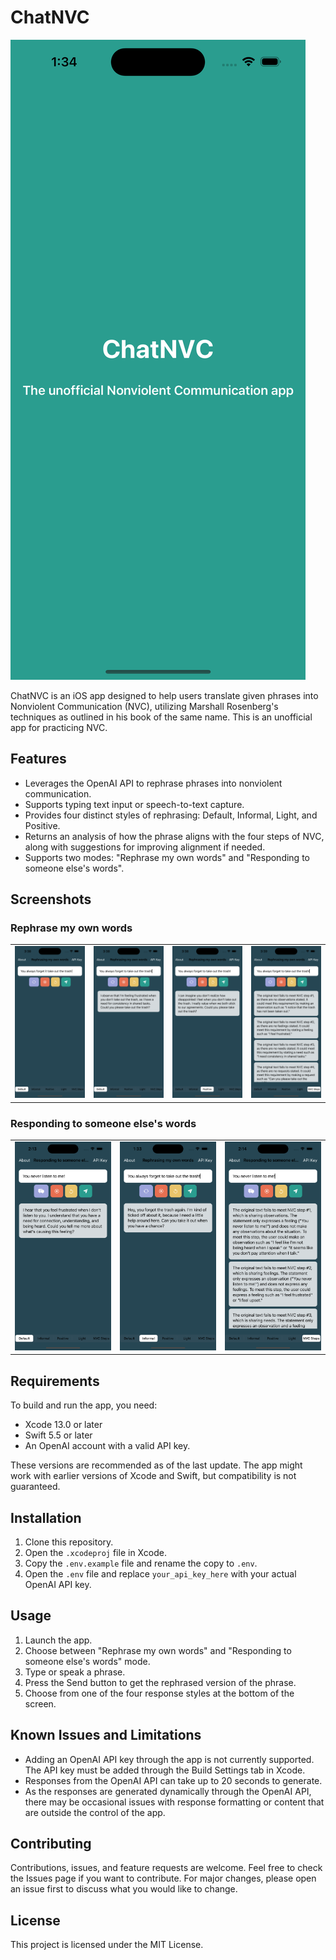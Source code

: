 # ChatNVC

![Splash](screenshots/Splash.png)

ChatNVC is an iOS app designed to help users translate given phrases into Nonviolent Communication (NVC), utilizing Marshall Rosenberg's techniques as outlined in his book of the same name. This is an unofficial app for practicing NVC.

## Features

- Leverages the OpenAI API to rephrase phrases into nonviolent communication.
- Supports typing text input or speech-to-text capture.
- Provides four distinct styles of rephrasing: Default, Informal, Light, and Positive.
- Returns an analysis of how the phrase aligns with the four steps of NVC, along with suggestions for improving alignment if needed.
- Supports two modes: "Rephrase my own words" and "Responding to someone else's words".

## Screenshots

### Rephrase my own words
<table>
  <tr>
    <td>
      <img src="Screenshots/Rephrase_1.png" alt="Rephrase 1">
    </td>
    <td>
      <img src="Screenshots/Rephrase_2.png" alt="Rephrase 2">
    </td>
    <td>
      <img src="Screenshots/Rephrase_3.png" alt="Rephrase 3">
    </td>
    <td>
      <img src="Screenshots/Rephrase_4.png" alt="Rephrase 3">
    </td>
  </tr>
</table>

### Responding to someone else's words
<table>
  <tr>
    <td>
      <img src="Screenshots/Respond_1.png" alt="Rephrase 1">
    </td>
    <td>
      <img src="Screenshots/Respond_2.png" alt="Rephrase 2">
    </td>
    <td>
      <img src="Screenshots/Respond_3.png" alt="Rephrase 3">
    </td>
  </tr>
</table>

## Requirements

To build and run the app, you need:

- Xcode 13.0 or later
- Swift 5.5 or later
- An OpenAI account with a valid API key.

These versions are recommended as of the last update. The app might work with earlier versions of Xcode and Swift, but compatibility is not guaranteed.

## Installation

1. Clone this repository.
2. Open the `.xcodeproj` file in Xcode.
3. Copy the `.env.example` file and rename the copy to `.env`.
4. Open the `.env` file and replace `your_api_key_here` with your actual OpenAI API key.

## Usage

1. Launch the app.
2. Choose between "Rephrase my own words" and "Responding to someone else's words" mode.
3. Type or speak a phrase.
4. Press the Send button to get the rephrased version of the phrase.
5. Choose from one of the four response styles at the bottom of the screen.

## Known Issues and Limitations

- Adding an OpenAI API key through the app is not currently supported. The API key must be added through the Build Settings tab in Xcode.
- Responses from the OpenAI API can take up to 20 seconds to generate.
- As the responses are generated dynamically through the OpenAI API, there may be occasional issues with response formatting or content that are outside the control of the app.

## Contributing

Contributions, issues, and feature requests are welcome. Feel free to check the Issues page if you want to contribute. For major changes, please open an issue first to discuss what you would like to change.

## License

This project is licensed under the MIT License.
